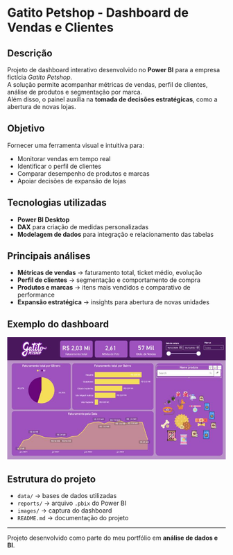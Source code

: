 #  Gatito Petshop - Dashboard de Vendas e Clientes

##  Descrição
Projeto de dashboard interativo desenvolvido no **Power BI** para a empresa fictícia *Gatito Petshop*.  
A solução permite acompanhar métricas de vendas, perfil de clientes, análise de produtos e segmentação por marca.  
Além disso, o painel auxilia na **tomada de decisões estratégicas**, como a abertura de novas lojas.

##  Objetivo
Fornecer uma ferramenta visual e intuitiva para:  
- Monitorar vendas em tempo real  
- Identificar o perfil de clientes  
- Comparar desempenho de produtos e marcas  
- Apoiar decisões de expansão de lojas  

##  Tecnologias utilizadas
- **Power BI Desktop**  
- **DAX** para criação de medidas personalizadas  
- **Modelagem de dados** para integração e relacionamento das tabelas  

##  Principais análises
- **Métricas de vendas** → faturamento total, ticket médio, evolução  
- **Perfil de clientes** → segmentação e comportamento de compra  
- **Produtos e marcas** → itens mais vendidos e comparativo de performance  
- **Expansão estratégica** → insights para abertura de novas unidades  

##  Exemplo do dashboard
![Dashboard](./images/preview.png)

##  Estrutura do projeto
- `data/` → bases de dados utilizadas  
- `reports/` → arquivo `.pbix` do Power BI  
- `images/` → captura do dashboard  
- `README.md` → documentação do projeto  

---
 Projeto desenvolvido como parte do meu portfólio em **análise de dados e BI**.
